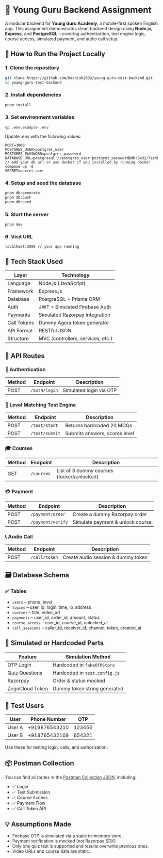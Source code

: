 # 📘 Young Guru Backend Assignment

A modular backend for **Young Guru Academy**, a mobile-first spoken English app. This assignment demonstrates clean backend design using **Node.js**, **Express**, and **PostgreSQL** – covering authentication, test engine logic, course access, simulated payment, and audio call setup.


## 🔧 How to Run the Project Locally

### 1. Clone the repository
```bash
git clone https://github.com/Daanish2003/young-guru-test-backend.git
cd young-guru-test-backend
```

### 2. Install dependencies
```bash
pnpm install
```

### 3. Set environment variables
```
cp .env.example .env
```
Update .env with the following values:
```
PORT=3000
POSTGRES_USER=postgres_user
POSTGRES_PASSWORD=postgres_password
DATABASE_URL=postgresql://postgres_user:postgres_password@db:5432/TestDB // add your db url or use docker if you installed by running docker compose up -d
SECRET=secret_user
```

### 4. Setup and seed the database
```bash
pnpm db:generate
pnpm db:push
pnpm db:seed
```

### 5. Start the server
```
pnpm dev
```
### 6. Visit URL
```
localhost:3000 // your app running
```

## 🧩 Tech Stack Used

| Layer        | Technology                     |
|--------------|---------------------------------|
| Language     | Node.js (JavaScript)            |
| Framework    | Express.js                      |
| Database     | PostgreSQL + Prisma ORM         |
| Auth         | JWT + Simulated Firebase Auth   |
| Payments     | Simulated Razorpay Integration  |
| Call Tokens  | Dummy Agora token generator     |
| API Format   | RESTful JSON                    |
| Structure    | MVC (controllers, services, etc.) |

## 🔗 API Routes

### 🔐 Authentication

| Method | Endpoint          | Description                   |
|--------|-------------------|-------------------------------|
| POST   | `/auth/login`     | Simulated login via OTP       |

### 🧠 Level Matching Test Engine

| Method | Endpoint           | Description                       |
|--------|--------------------|-----------------------------------|
| POST   | `/test/start`      | Returns hardcoded 20 MCQs         |
| POST   | `/test/submit`     | Submits answers, scores level     |

### 🎓 Courses

| Method | Endpoint       | Description                        |
|--------|----------------|------------------------------------|
| GET    | `/courses`     | List of 3 dummy courses (locked/unlocked) |

### 💳 Payment

| Method | Endpoint           | Description                     |
|--------|--------------------|---------------------------------|
| POST   | `/payment/order`   | Create a dummy Razorpay order   |
| POST   | `/payment/verify`  | Simulate payment & unlock course |

### 📞 Audio Call

| Method | Endpoint        | Description                         |
|--------|-----------------|-------------------------------------|
| POST   | `/call/token`   | Create audio session & dummy token  |

## 🗃️ Database Schema

### ✅ Tables

- `users` – phone, level
- `logins` – user_id, login_time, ip_address
- `courses` – title, video_url
- `payments` – user_id, order_id, amount, status
- `course_access` – user_id, course_id, unlocked_at
- `call_sessions` – caller_id, receiver_id, channel, token, created_at

## 🤖 Simulated or Hardcoded Parts

| Feature        | Simulation Method                    |
|----------------|--------------------------------------|
| OTP Login      | Hardcoded in `fakeOTPStore`          |
| Quiz Questions | Hardcoded in `test.config.js`        |
| Razorpay       | Order & status mocked                |
| ZegoCloud Token| Dummy token string generated         |

## 👥 Test Users

| User     | Phone Number     | OTP     |
|----------|------------------|---------|
| User A   | +919876543210    | 123456  |
| User B   | +918765432109    | 654321  |

Use these for testing login, calls, and authorization.

## 📦 Postman Collection

You can find all routes in the [Postman Collection JSON](./young-guru-backend.postman_collection.json), including:

- ✅ Login
- ✅ Test Submission
- ✅ Course Access
- ✅ Payment Flow
- ✅ Call Token API

## 💡 Assumptions Made

- Firebase OTP is simulated via a static in-memory store.
- Payment verification is mocked (not Razorpay SDK).
- Only one quiz test is supported and results overwrite previous ones.
- Video URLs and course data are static.
